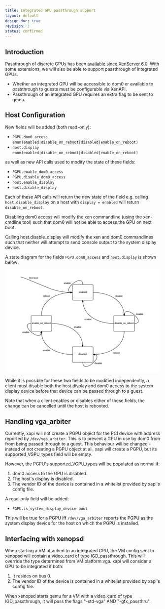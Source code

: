 ```yaml
---
title: Integrated GPU passthrough support
layout: default
design_doc: true
revision: 3
status: confirmed
---
```


Introduction
------------

Passthrough of discrete GPUs has been
[available since XenServer 6.0]({{site.baseurl}}/xapi/design/gpu-passthrough.html).
With some extensions, we will also be able to support passthrough of integrated
GPUs.

- Whether an integrated GPU will be accessible to dom0 or available to
  passthrough to guests must be configurable via XenAPI.
- Passthrough of an integrated GPU requires an extra flag to be sent to qemu.

Host Configuration
------------------

New fields will be added (both read-only):

- `PGPU.dom0_access enum(enabled|disable_on_reboot|disabled|enable_on_reboot)`
- `host.display enum(enabled|disable_on_reboot|disabled|enable_on_reboot)`

as well as new API calls used to modify the state of these fields:

- `PGPU.enable_dom0_access`
- `PGPU.disable_dom0_access`
- `host.enable_display`
- `host.disable_display`

Each of these API calls will return the new state of the field e.g. calling
`host.disable_display` on a host with `display = enabled` will return
`disable_on_reboot`.

Disabling dom0 access will modify the xen commandline (using the xen-cmdline
tool) such that dom0 will not be able to access the GPU on next boot.

Calling host.disable_display will modify the xen and dom0 commandlines such
that neither will attempt to send console output to the system display device.

A state diagram for the fields `PGPU.dom0_access` and `host.display` is shown
below:

![host.integrated_GPU_passthrough flow diagram](integrated-gpu-passthrough.png)

While it is possible for these two fields to be modified independently, a
client must disable both the host display and dom0 access to the system display
device before that device can be passed through to a guest.

Note that when a client enables or disables either of these fields, the change
can be cancelled until the host is rebooted.

Handling vga_arbiter
--------------------

Currently, xapi will not create a PGPU object for the PCI device with address
reported by `/dev/vga_arbiter`. This is to prevent a GPU in use by dom0 from
from being passed through to a guest. This behaviour will be changed - instead
of not creating a PGPU object at all, xapi will create a PGPU, but its
supported_VGPU_types field will be empty.

However, the PGPU's supported_VGPU_types will be populated as normal if:

1.  dom0 access to the GPU is disabled.
2.  The host's display is disabled.
3.  The vendor ID of the device is contained in a whitelist provided by xapi's
    config file.

A read-only field will be added:

- `PGPU.is_system_display_device bool`

This will be true for a PGPU iff `/dev/vga_arbiter` reports the PGPU as the
system display device for the host on which the PGPU is installed.

Interfacing with xenopsd
------------------------

When starting a VM attached to an integrated GPU, the VM config sent to xenopsd
will contain a video_card of type IGD_passthrough. This will override the type
determined from VM.platform:vga. xapi will consider a GPU to be integrated if
both:

1.  It resides on bus 0.
2.  The vendor ID of the device is contained in a whitelist provided by xapi's
    config file.

When xenopsd starts qemu for a VM with a video_card of type IGD_passthrough,
it will pass the flags "-std-vga" AND "-gfx_passthru".
